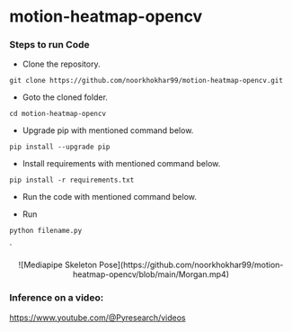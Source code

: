 # motion-heatmap-opencv



### Steps to run Code
- Clone the repository.
```
git clone https://github.com/noorkhokhar99/motion-heatmap-opencv.git
```
- Goto the cloned folder.
```
cd motion-heatmap-opencv

```
- Upgrade pip with mentioned command below.
```
pip install --upgrade pip
```
- Install requirements with mentioned command below.
```
pip install -r requirements.txt
```
- Run the code with mentioned command below.

 - Run 
 
`python filename.py`

`


<p align="center">
![Mediapipe Skeleton Pose](https://github.com/noorkhokhar99/motion-heatmap-opencv/blob/main/Morgan.mp4)
</p>






### Inference on a video:
https://www.youtube.com/@Pyresearch/videos
